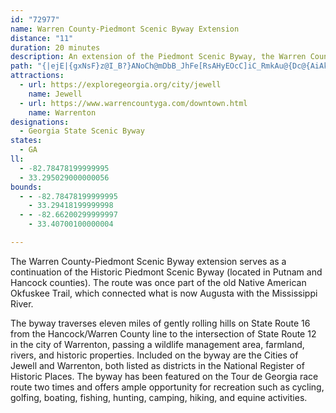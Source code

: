 ```yaml
---
id: "72977"
name: Warren County-Piedmont Scenic Byway Extension
distance: "11"
duration: 20 minutes
description: An extension of the Piedmont Scenic Byway, the Warren County-Piedmont extension was once part of the old Native American Okfuskee Trail, which connected what is now Augusta with the Mississippi River.
path: "{|ejE|{gxNsF}z@I_B?}ANoCh@mDbB_JhFe[RsAHyEOcC]iC_RmkAu@{Dc@{AiAkCyBgDqKgK{E_EaLsHaM}GuRoJuIiDyoAm`@_EkBsFgEcb@of@uBkBmBkAsDsAgg@}H{LqBiCm@gBq@cFmCu`@wV}BeBoCgC}EoFcQuUqq@__AaFyF}GaGw`A{t@kEsEec@oj@}AsAiE}Ba]aI}Ag@cDgBk\\sUg~@}p@wAyAgA_CSm["
attractions:
  - url: https://exploregeorgia.org/city/jewell
    name: Jewell
  - url: https://www.warrencountyga.com/downtown.html
    name: Warrenton
designations:
  - Georgia State Scenic Byway
states:
  - GA
ll:
  - -82.78478199999995
  - 33.295029000000056
bounds:
  - - -82.78478199999995
    - 33.29418199999998
  - - -82.66200299999997
    - 33.40700100000004

---
```


The Warren County-Piedmont Scenic Byway extension serves as a continuation of the Historic Piedmont Scenic Byway (located in Putnam and Hancock counties).  The route was once part of the old Native American Okfuskee Trail, which connected what is now Augusta with the Mississippi River.

The byway traverses eleven miles of gently rolling hills on State Route 16 from the Hancock/Warren County line to the intersection of State Route 12 in the city of Warrenton, passing a wildlife management area, farmland, rivers, and historic properties.  Included on the byway are the Cities of Jewell and Warrenton, both listed as districts in the National Register of Historic Places.  The byway has been featured on the Tour de Georgia race route two times and offers ample opportunity for recreation such as cycling, golfing, boating, fishing, hunting, camping, hiking, and equine activities.
